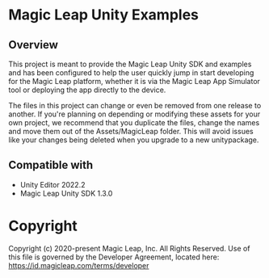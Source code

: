 # Magic Leap Unity Examples

## Overview
This project is meant to provide the Magic Leap Unity SDK and examples and has been configured to help the user quickly jump in start developing for the Magic Leap platform, whether it is via the Magic Leap App Simulator tool or deploying the app directly to the device.

The files in this project can change or even be removed from one release to another. If you're planning on depending or modifying these assets for your own project, we recommend that you duplicate the files, change the names and move them out of the Assets/MagicLeap folder. This will avoid issues like your changes being deleted when you upgrade to a new unitypackage.

## Compatible with
- Unity Editor 2022.2
- Magic Leap Unity SDK 1.3.0

# Copyright
Copyright (c) 2020-present Magic Leap, Inc. All Rights Reserved.
Use of this file is governed by the Developer Agreement, located
here: https://id.magicleap.com/terms/developer